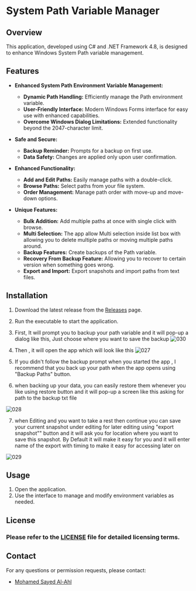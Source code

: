 # System Path Variable Manager

## Overview

This application, developed using C# and .NET Framework 4.8, is designed to enhance Windows System Path variable management.

## Features

- **Enhanced  System Path Environment Variable Management:**
  
  - **Dynamic Path Handling:** Efficiently manage the Path environment variable.
  - **User-Friendly Interface:** Modern Windows Forms interface for easy use with enhanced capabilities.
  - **Overcome Windows Dialog Limitations:** Extended functionality beyond the 2047-character limit.

- **Safe and Secure:**
  
  - **Backup Reminder:** Prompts for a backup on first use.
  - **Data Safety:** Changes are applied only upon user confirmation.

- **Enhanced Functionality:**
  
  - **Add and Edit Paths:** Easily manage paths with a double-click.
  - **Browse Paths:** Select paths from your file system.
  - **Order Management:** Manage path order with move-up and move-down options.

- **Unique Features:**
  
  - **Bulk Addition:** Add multiple paths at once with single click with browse.
  - **Multi Selection:** The app allow Multi selection inside list box with allowing you to delete multiple paths or moving multiple paths around.
  - **Backup Features:** Create backups of the Path variable.
  - **Recovery From Backup Feature:** Allowing you to recover to certain version when something goes wrong.
  - **Export and Import:** Export snapshots and import paths from text files.

## Installation

1. Download the latest release from the [Releases](https://github.com/Mohamed-SayedAlAhl/SystemPathVariableManager/releases) page.

2. Run the executable to start the application.

3. First, It will prompt you to backup your path variable and it will pop-up a dialog like this, Just choose where you want to save the backup
   ![030](https://github.com/user-attachments/assets/d897ca95-0bcf-40a4-9a55-652e3625a928)

4. Then , it will open the app which will look like this 
   ![027](https://github.com/user-attachments/assets/d05f11a5-c536-4e95-bbce-7eb0d17b2a74)

5. If you didn't follow the backup prompt when you started the app , I recommend that you back up your path when the app opens using "Backup Paths" button. 

6. when backing up your data, you can easily restore them whenever you like using restore button and it will pop-up  a screen like this asking for path to the backup txt file

![028](https://github.com/user-attachments/assets/07e21e2f-f78c-477e-8280-ade85b6b607f)

7. when Editing and you want to take a rest then continue you can save your current snapshot under editing for later editing using "export snapshot"" button and it will ask you for location where you want to save this snapshot. By Default it will make it easy for you and it will enter name of the export with timing to make it easy for accessing later on

![029](https://github.com/user-attachments/assets/bc0714cc-7830-475d-8b4d-ed9763bb3449)

## Usage

1. Open the application.
2. Use the interface to manage and modify environment variables as needed.

## License

### Please refer to the [LICENSE](https://github.com/Mohamed-SayedAlAhl/SystemPathVariableManager/blob/main/LICENSE) file for detailed licensing terms.

## Contact

For any questions or permission requests, please contact:

- [Mohamed Sayed Al-Ahl](https://www.linkedin.com/in/mohamed-sayedalahl/)
